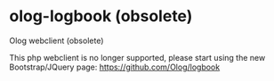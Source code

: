 olog-logbook (obsolete)
============

Olog webclient (obsolete)

This php webclient is no longer supported, please start using the new Bootstrap/JQuery page:
https://github.com/Olog/logbook
